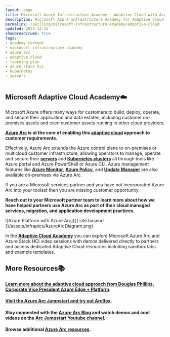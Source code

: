 ```yaml
---
layout: page
title: Microsoft Azure Infrastructure Academy — Adaptive Cloud with Azure Arc and Azure Stack HCI
description: Microsoft Azure Infrastructure Academy for Adaptive Cloud with Azure Arc and Azure Stack HCI.
permalink: /skilling/microsoft-infrastructure-academy/adaptive-cloud
updated: 2023-12-15
showbreadcrumb: true
Tags:
- academy content
- microsoft infrastructure academy
- azure arc
- adaptive cloud
- learning plan
- azure stack hci
- kubernetes
- servers
---
```


## Microsoft Adaptive Cloud Academy☁️

Microsoft Azure offers many ways for customers to build, deploy, operate, and secure their application and data estates, including customer on-premises assets and even customer assets running in other cloud providers. 

**[Azure Arc](https://azure.microsoft.com/products/azure-arc) is at the core of enabling this [adaptive cloud](https://arcjumpstart.com/adaptive_cloud) approach to customer requirements.**

Effectively, Azure Arc extends the Azure control plane to on-premises or multicloud customer infrastructure, allowing operators to manage, operate and secure their **[servers](https://learn.microsoft.com/azure/azure-arc/servers/overview)** and **[Kubernetes clusters](https://learn.microsoft.com/azure/azure-arc/kubernetes/overview)** all through tools like Azure portal and Azure PowerShell or Azure CLI. Azure management features like **[Azure Monitor](https://learn.microsoft.com/azure/cloud-adoption-framework/scenarios/hybrid/arc-enabled-servers/eslz-management-and-monitoring-arc-server)**, **[Azure Policy](https://learn.microsoft.com/azure/azure-arc/servers/policy-reference)**, and **[Update Manager](https://learn.microsoft.com/azure/update-manager/overview?tabs=azure-vms)** are also available on-premises via Azure Arc.

If you are a Microsoft services partner and you have not incorporated Azure Arc into your toolset then you are missing customer opportunity.

**Reach out to your Microsoft partner team to learn more about how we have helped partners use Azure Arc as part of their cloud managed services, migration, and application development practices.**


![Azure Platform with Azure Arc]({{ site.baseurl }}/assets/infrapics/AzureArcDiagram.png)


In the **[Adaptive Cloud Academy](/PartnerResources/skilling/microsoft-infrastructure-academy/adaptive-cloud)** you can explore Microsoft Azure Arc and Azure Stack HCI video sessions with demos delivered directly to partners and access dedicated Adaptive Cloud resources including sandbox labs and example templates.

## More Resources📚

#### [Learn more about the adaptive cloud approach from Douglas Phillips, Corporate Vice President Azure Edge + Platform](https://azure.microsoft.com/blog/advancing-hybrid-cloud-to-adaptive-cloud-with-azure/).

#### [Visit the Azure Arc Jumpstart and try out ArcBox](https://arcjumpstart.com/azure_jumpstart_arcbox).

#### Stay connected with the [Azure Arc Blog](https://techcommunity.microsoft.com/t5/azure-arc-blog/bg-p/AzureArcBlog) and watch demos and cool videos on the [Arc Jumpstart Youtube channel](https://www.youtube.com/channel/UCoIJw-P_9Jp6Jo_0Ca9avcA).

#### Browse additional [Azure Arc resources](/PartnerResources/skilling/microsoft-infrastructure-academy/resources/adaptive-cloud).